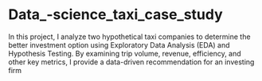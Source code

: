 # Data_-science_taxi_case_study
In this project, I analyze two hypothetical taxi companies to determine the better investment option using Exploratory Data Analysis (EDA) and Hypothesis Testing. By examining trip volume, revenue, efficiency, and other key metrics, I provide a data-driven recommendation for an investing firm
